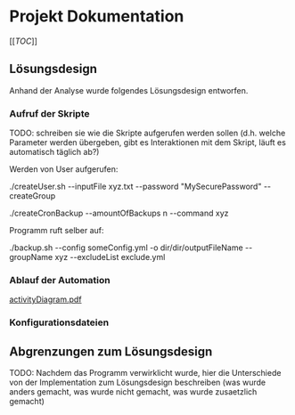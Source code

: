 # Projekt Dokumentation

[[_TOC_]]

## Lösungsdesign
Anhand der Analyse wurde folgendes Lösungsdesign entworfen.

### Aufruf der Skripte

TODO: schreiben sie wie die Skripte aufgerufen werden sollen (d.h. welche Parameter werden übergeben, gibt es Interaktionen mit dem Skript, läuft es automatisch täglich ab?)

Werden von User aufgerufen: 

./createUser.sh --inputFile xyz.txt --password "MySecurePassword" --createGroup

./createCronBackup --amountOfBackups n --command xyz

Programm ruft selber auf:

./backup.sh --config someConfig.yml -o dir/dir/outputFileName --groupName xyz --excludeList exclude.yml

### Ablauf der Automation

[activityDiagram.pdf](https://github.com/BenjaminJacober/tbzm122/files/8740801/activityDiagram.pdf)

### Konfigurationsdateien



## Abgrenzungen zum Lösungsdesign

TODO: Nachdem das Programm verwirklicht wurde, hier die Unterschiede von der Implementation zum Lösungsdesign beschreiben (was wurde anders gemacht, was wurde nicht gemacht, was wurde zusaetzlich gemacht)
